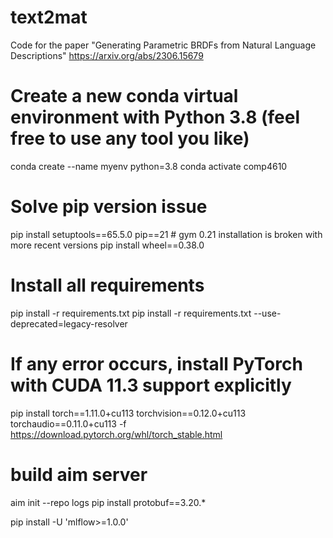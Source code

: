 # text2mat
Code for the paper "Generating Parametric BRDFs from Natural Language Descriptions" https://arxiv.org/abs/2306.15679

# Create a new conda virtual environment with Python 3.8 (feel free to use any tool you like)
conda create --name myenv python=3.8
conda activate comp4610
# Solve pip version issue
pip install setuptools==65.5.0 pip==21  # gym 0.21 installation is broken with more recent versions
pip install wheel==0.38.0
# Install all requirements
pip install -r requirements.txt
pip install -r requirements.txt --use-deprecated=legacy-resolver

# If any error occurs, install PyTorch with CUDA 11.3 support explicitly
pip install torch==1.11.0+cu113 torchvision==0.12.0+cu113 torchaudio==0.11.0+cu113 -f https://download.pytorch.org/whl/torch_stable.html
# build aim server
aim init --repo logs
pip install protobuf==3.20.*


 pip install -U 'mlflow>=1.0.0'
